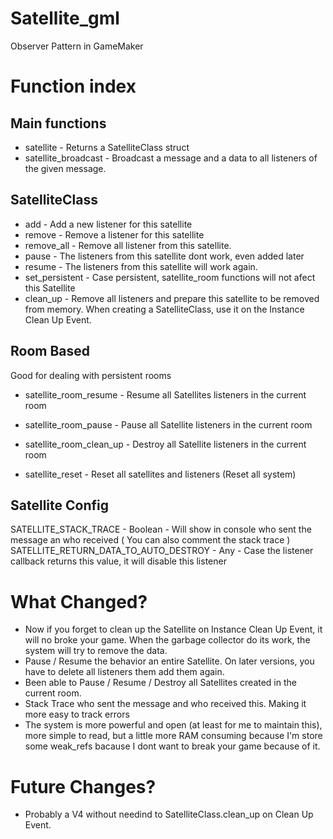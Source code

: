 # Satellite_gml

Observer Pattern in GameMaker

# Function index

## Main functions
- satellite - Returns a SatelliteClass struct
- satellite_broadcast - Broadcast a message and a data to all listeners of the given message.
  
## SatelliteClass 
- add - Add a new listener for this satellite
- remove - Remove a listener for this satellite
- remove_all - Remove all listener from this satellite.
- pause - The listeners from this satellite dont work, even added later 
- resume - The listeners from this satellite will work again.
- set_persistent - Case persistent, satellite_room functions will not afect this Satellite
- clean_up - Remove all listeners and prepare this satellite to be removed from memory. When creating a SatelliteClass, use it on the Instance Clean Up Event.  

## Room Based
Good for dealing with persistent rooms 
- satellite_room_resume - Resume all Satellites listeners in the current room
- satellite_room_pause - Pause all Satellite listeners in the current room
- satellite_room_clean_up - Destroy all Satellite listeners in the current room

- satellite_reset - Reset all satellites and listeners (Reset all system)

## Satellite Config
SATELLITE_STACK_TRACE - Boolean - Will show in console who sent the message an who received ( You can also comment the stack trace )
SATELLITE_RETURN_DATA_TO_AUTO_DESTROY - Any - Case the listener callback returns this value, it will disable this listener

# What Changed?
- Now if you forget to clean up the Satellite on Instance Clean Up Event, it will no broke your game. When the garbage collector do its work, the system will try to remove the data.
- Pause / Resume the behavior an entire Satellite. On later versions, you have to delete all listeners them add them again.
- Been able to Pause / Resume / Destroy all Satellites created in the current room.
- Stack Trace who sent the message and who received this. Making it more easy to track errors
- The system is more powerful and open (at least for me to maintain this), more simple to read, but a little more RAM consuming because I'm store some weak_refs bacause I dont want to break your game because of it.

# Future Changes?
- Probably a V4 without needind to SatelliteClass.clean_up on Clean Up Event.
